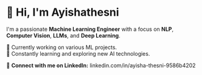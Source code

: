 # 👋 Hi, I'm Ayishathesni

I'm a passionate **Machine Learning Engineer** with a focus on **NLP**, **Computer Vision**, **LLMs**, and **Deep Learning**.

🔭 Currently working on various ML projects.  
🌱 Constantly learning and exploring new AI technologies.

🔗 **Connect with me on LinkedIn:** linkedin.com/in/ayisha-thesni-9586b4202

